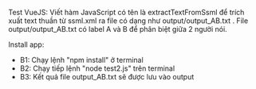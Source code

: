 Test VueJS:
Viết hàm JavaScript có tên là extractTextFromSsml để trích xuất text thuần từ ssml.xml ra file có
dạng như output/output_AB.txt .
File output/output_AB.txt có label A và B để phân biệt giữa 2 người nói.

Install app:
- B1: Chạy lệnh "npm install" ở terminal
- B2: Chạy tiếp lệnh "node test2.js" trên terminal
- B3: Kết quả file output_AB.txt sẽ được lưu vào output